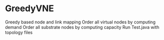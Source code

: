 # GreedyVNE
Greedy based node and link mapping
Order all virtual nodes by computing demand
Order all substrate nodes by computing capacity
Run Test.java with topology files

